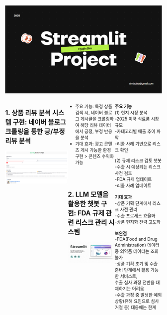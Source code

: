 
![메인 프로젝트 이미지](marketing.png)

<div style="display: flex; justify-content: space-between;">
<div style="width: 40%;">


## 1. 상품 리뷰 분석 시스템 구현: 네이버 블로그 크롤링을 통한 긍/부정 리뷰 분석

![프로젝트2 이미지](subportfolio1.png)
</div>
<div style="width: 30%;">
  
* 주요 기능: 특정 상품 검색 시, 네이버 블로그 게시글을 크롤링하여 해당 리뷰 데이터에서 긍정, 부정 반응을 분석
* 기대 효과: 광고 콘텐츠 게시 가능한 환경 구현 > 콘텐츠 수익화 가능
<br>
<br>

## 2. LLM 모델을 활용한 챗봇 구현: FDA 규제 관련 리스크 관리 시스템
 

![프로젝트2 이미지](streamlit.png)
</div>
<div style="width: 30%;">
  
**주요 기능**
<br>
(1) 현지 시장 분석<br> 
-2025 미국 식료품 시장 규모<br> 
-카테고리별 매출 추이 파악<br> 
-리콜 사례 기반으로 리스크 확인
<br> 

(2) 규제 리스크 검토 챗봇<br> 
-수출 시 예상되는 리스크 사전 검토<br> 
-FDA 규제 업데이트<br> 
-리콜 사례 업데이트<br> 
<br>
**기대 효과**
<br>
-상품 기획 단계에서 리스크 사전 관리<br>
-수출 프로세스 효율화 <br> 
-상품 현지화 전략 고도화<br> 
<br>
**보완점**
<br> 
-FDA(Food and Drug Administration) 데이터 중 의약품 데이터는 조회 불가<br>
-상품 기획 초기 및 수출 준비 단계에서 활용 가능한 서비스로,<br> 
수출 심사 과정 전반을 대체하기는 어려움<br>
-수출 과정 중 발생한 예외 상황(유해 요인으로 심사 거절 등) 대응에는 한계

